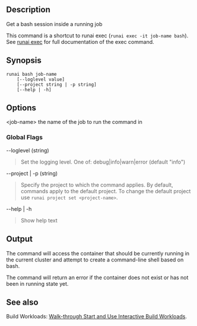 ## Description

Get a bash session inside a running job

This command is a shortcut to runai exec (``runai exec -it job-name bash``). See [runai exec](runai-exec.md) for full documentation of the exec command.

## Synopsis

    runai bash job-name 
        [--loglevel value] 
        [--project string | -p string] 
        [--help | -h]

## Options

<job-name\> the name of the job to run the command in


### Global Flags

--loglevel (string)

>  Set the logging level. One of: debug|info|warn|error (default "info")

--project | -p (string)

>  Specify the project to which the command applies. By default, commands apply to the default project. To change the default project use ``runai project set <project-name>``.

--help | -h

>  Show help text

## Output

The command will access the container that should be currently running in the current cluster and attempt to create a command-line shell based on bash.

The command will return an error if the container does not exist or has not been in running state yet.

## See also

Build Workloads: [Walk-through Start and Use Interactive Build Workloads](../Walkthroughs/Walkthrough-Start-and-Use-Interactive-Build-Workloads-.md).


